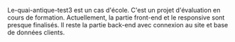 Le-quai-antique-test3 est un cas d'école.
C'est un projet d'évaluation en cours de formation.
Actuellement, la partie front-end et le responsive sont presque finalisés.
Il reste la partie back-end avec connexion au site et base de données clients.
